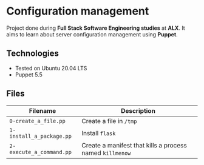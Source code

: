 # Configuration management
Project done during **Full Stack Software Engineering studies** at **ALX**. It aims to learn about server configuration management using **Puppet**.

## Technologies
* Tested on Ubuntu 20.04 LTS
* Puppet 5.5

## Files

| Filename | Description |
| -------- | ----------- |
| `0-create_a_file.pp` | Create a file in `/tmp` |
| `1-install_a_package.pp` | Install `flask` |
| `2-execute_a_command.pp` | Create a manifest that kills a process named `killmenow` |
